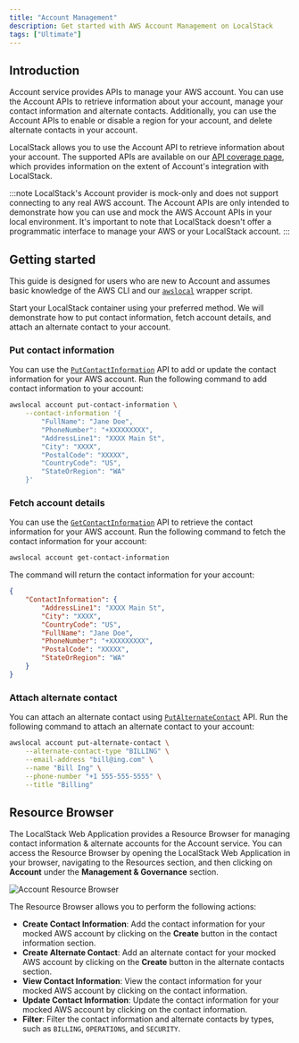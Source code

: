 ```yaml
---
title: "Account Management"
description: Get started with AWS Account Management on LocalStack
tags: ["Ultimate"]
---
```


## Introduction

Account service provides APIs to manage your AWS account.
You can use the Account APIs to retrieve information about your account, manage your contact information and alternate contacts.
Additionally, you can use the Account APIs to enable or disable a region for your account, and delete alternate contacts in your account.

LocalStack allows you to use the Account API to retrieve information about your account.
The supported APIs are available on our [API coverage page](), which provides information on the extent of Account's integration with LocalStack.

:::note
LocalStack's Account provider is mock-only and does not support connecting to any real AWS account.
The Account APIs are only intended to demonstrate how you can use and mock the AWS Account APIs in your local environment.
It's important to note that LocalStack doesn't offer a programmatic interface to manage your AWS or your LocalStack account.
:::

## Getting started

This guide is designed for users who are new to Account and assumes basic knowledge of the AWS CLI and our [`awslocal`](https://github.com/localstack/awscli-local) wrapper script.

Start your LocalStack container using your preferred method.
We will demonstrate how to put contact information, fetch account details, and attach an alternate contact to your account.

### Put contact information

You can use the [`PutContactInformation`](https://docs.aws.amazon.com/accounts/latest/reference/API_PutContactInformation.html) API to add or update the contact information for your AWS account.
Run the following command to add contact information to your account:

```bash
awslocal account put-contact-information \
    --contact-information '{
        "FullName": "Jane Doe",
        "PhoneNumber": "+XXXXXXXXX",
        "AddressLine1": "XXXX Main St",
        "City": "XXXX",
        "PostalCode": "XXXXX",
        "CountryCode": "US",
        "StateOrRegion": "WA"
    }'
```

### Fetch account details

You can use the [`GetContactInformation`](https://docs.aws.amazon.com/accounts/latest/reference/API_GetContactInformation.html) API to retrieve the contact information for your AWS account.
Run the following command to fetch the contact information for your account:

```bash
awslocal account get-contact-information
```

The command will return the contact information for your account:

```json
{
    "ContactInformation": {
        "AddressLine1": "XXXX Main St",
        "City": "XXXX",
        "CountryCode": "US",
        "FullName": "Jane Doe",
        "PhoneNumber": "+XXXXXXXXX",
        "PostalCode": "XXXXX",
        "StateOrRegion": "WA"
    }
}
```

### Attach alternate contact

You can attach an alternate contact using [`PutAlternateContact`](https://docs.aws.amazon.com/accounts/latest/reference/API_PutAlternateContact.html) API.
Run the following command to attach an alternate contact to your account:

```bash
awslocal account put-alternate-contact \
    --alternate-contact-type "BILLING" \
    --email-address "bill@ing.com" \
    --name "Bill Ing" \
    --phone-number "+1 555-555-5555" \
    --title "Billing"
```

## Resource Browser

The LocalStack Web Application provides a Resource Browser for managing contact information & alternate accounts for the Account service.
You can access the Resource Browser by opening the LocalStack Web Application in your browser, navigating to the Resources section, and then clicking on **Account** under the **Management & Governance** section.

![Account Resource Browser](/images/aws/account-resource-browser.png)

The Resource Browser allows you to perform the following actions:

* **Create Contact Information**: Add the contact information for your mocked AWS account by clicking on the **Create** button in the contact information section.
* **Create Alternate Contact**: Add an alternate contact for your mocked AWS account by clicking on the **Create** button in the alternate contacts section.
* **View Contact Information**: View the contact information for your mocked AWS account by clicking on the contact information.
* **Update Contact Information**: Update the contact information for your mocked AWS account by clicking on the contact information.
* **Filter**: Filter the contact information and alternate contacts by types, such as `BILLING`, `OPERATIONS`, and `SECURITY`.
